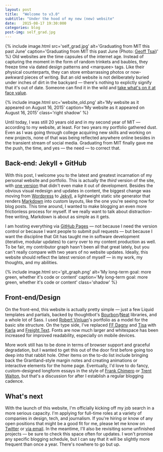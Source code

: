 ```yaml
---
layout: post
title:  "Welcome to v3.0"
subtitle: "Under the hood of my new (new) website"
date:   2015-08-17 19:30:000
categories: blog
post-img: self_grad.jpg
---
```


{% include image.html src='self_grad.jpg' alt='Graduating from MIT this past June' caption='Graduating from MIT this past June (Photo: <a href="//www.flickr.com/photos/geoff-tsai/sets/72157653676210788/">Geoff Tsai</a>)' %}
Old websites are the time capsules of the internet age. Instead of capturing the moment in the form of random trinkets and baubles, they freeze time via dated design patterns and &lt;marquee&gt; tags. Like their physical counterparts, they can store embarrassing photos or now-awkward pieces of writing. But an old website is not deliberately buried under inches of dirt in the backyard — there's nothing to explictly signify that it's out of date. Someone can find it in the wild and [take what's on it at face value](//i0.kym-cdn.com/photos/images/newsfeed/000/428/075/30a.jpeg).

{% include image.html src='website_old.png' alt='My website as it appeared on August 16, 2015' caption='My website as it appeared on August 16, 2015' class='right shadow' %}

Until today, I was still 20 years old and in my second year of MIT — according to my website, at least. For two years my portfolio gathered dust. Even as I was going through college acquiring new skills and working on new projects, none of that was being reflected anywhere online besides in the transient stream of social media. Graduating from MIT finally gave me the push, the time, and yes — the need — to correct that.

## Back-end: Jekyll + GitHub

With this post, I welcome you to the latest and greatest incarnation of my personal website and portfolio. This is actually the *third* version of the site, with [one version](//github.com/s2tephen/stephensuen.com/tree/v1) that didn't even make it out of development. Besides the obvious visual redesign and updates in content, the biggest change was moving from [Wordpress](//wordpress.org) to [Jekyll](//jekyllrb.com), a lightweight static site generator that renders [Markdown](//daringfireball.net/projects/markdown) into custom layouts, like the one you're seeing now for blog posts. This time around, I wanted to make blogging an even more frictionless process for myself. If we really want to talk about distraction-free writing, Markdown is about as simple as it gets.

I am hosting everything via [GitHub Pages](//github.com/s2tephen/stephensuen.com) — not because I need the version control or because I want people to submit pull requests — but because I want the discipline that Git has taught me in software development (iterative, modular updates) to carry over to my content production as well. To be fair, my contributor graph hasn't been all that great lately, but you can't really compare with two years of no website updates. Ideally, this website should reflect the latest version of myself — in my work, my thoughts, and my abilities.

{% include image.html src='git_graph.png' alt='My long-term goal: more green, whether it\'s code or content' caption='My long-term goal: more green, whether it\'s code or content' class='shadow' %}

## Front-end/Design

On the front-end, this website is actually pretty simple — just a few Liquid templates and partials, backed by thoughtbot's [Bourbon](//bourbon.io)/[Neat](//neat.bourbon.io) libraries, and a whole lot of Sass. I used [Robert Vinluan](//robertvinluan.com)'s portfolio as a model for the basic site structure. On the type side, I've replaced [FF Dagny](//www.fontfont.com/fonts/dagny) and [Tisa](//www.fontfont.com/fonts/tisa) with [Karla](//www.google.com/fonts/specimen/Karla) and [Freight Text](//www.dardenstudio.com/typefaces/freight_text). Fonts are now much larger and whitespace has been increased for improved readability, especially on mobile devices.

More work still has to be done in terms of browser support and graceful degradation, but I wanted to get this out of the door first before going too deep into that rabbit hole. Other items on the to-do list include bringing back the Grantland-style margin notes and creating animations or interactive elements for the home page. Eventually, I'd love to do fancy, custom-designed longform essays in the style of [Frank Chimero](//frankchimero.com/writing) or [Trent Walton](//trentwalton.com/category/articles), but that's a discussion for after I establish a regular blogging cadence.

## What's next

With the launch of this website, I'm officially kicking off my job search in a more serious capacity. I'm applying for full-time roles at a variety of companies in design, tech, and journalism. If you're hiring or know of any open positions that might be a good fit for me, please let me know on [Twitter](//twitter.com/intent/tweet?screen_name=s2tephen) or [via email](mailto:ssuen@mit.edu). In the meantime, I'll also be revisiting some unfinished projects — be sure to check this space often for updates. I won't promise any specific blogging schedule, but I can say that it will be slightly more frequent than once a year. There's nowhere to go but up.